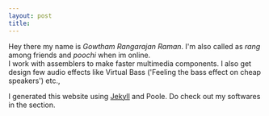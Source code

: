 ```yaml
---
layout: post
title: 
---
```


Hey there my name is *Gowtham Rangarajan Raman*. I'm also called as *rang* among friends and *poochi* when im online. <br>
I work with assemblers to make faster multimedia components. I also get design few audio effects like Virtual Bass ('Feeling the bass effect on cheap speakers') etc.,

I generated this website using [Jekyll](http://jekyllrb.com) and Poole. 
Do check out my softwares in the section.

